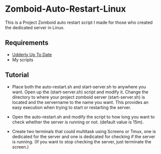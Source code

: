 # Zomboid-Auto-Restart-Linux

This is a Project Zomboid auto restart script I made for those who created the dedicated server in Linux.



## Requirements

 - [Udderly Up To Date](https://steamcommunity.com/sharedfiles/filedetails/?id=2844315442)
 - My scripts
## Tutorial

- Place both the auto-restart.sh and start-server.sh to anywhere you want. Open up the (start-server.sh) script and modify it. Change the directory to where your project zomboid server (start-server.sh) is located and the servername to the name you want. This provides an easy execution when trying to start or restarting the server.

 - Open the auto-restart.sh and modify the script to how long you want to check whether the server is running or not. (default value is 15m).

- Create two terminals that could multitask using Screens or Tmux, one is dedicated for the server and one is dedicated for checking if the server is running. (If you want to stop checking the server, just terminate the screen.)

